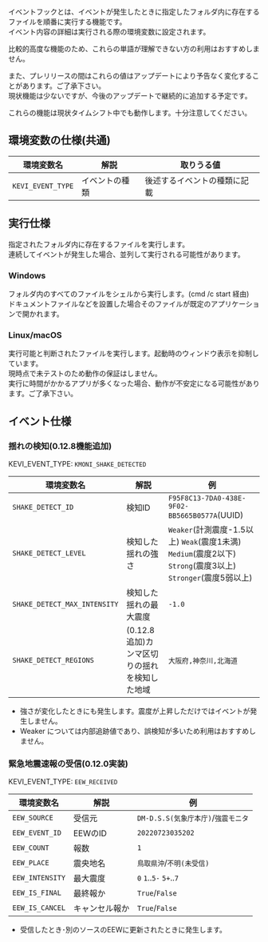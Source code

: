 イベントフックとは、イベントが発生したときに指定したフォルダ内に存在するファイルを順番に実行する機能です。  
イベント内容の詳細は実行される際の環境変数に設定されます。

比較的高度な機能のため、これらの単語が理解できない方の利用はおすすめしません。

また、プレリリースの間はこれらの値はアップデートにより予告なく変化することがあります。ご了承下さい。  
現状機能は少ないですが、今後のアップデートで継続的に追加する予定です。

これらの機能は現状タイムシフト中でも動作します。十分注意してください。

## 環境変数の仕様(共通)

|環境変数名|解説|取りうる値|
|---|---|---|
|`KEVI_EVENT_TYPE`|イベントの種類|後述するイベントの種類に記載|

## 実行仕様

指定されたフォルダ内に存在するファイルを実行します。  
連続してイベントが発生した場合、並列して実行される可能性があります。

### Windows

フォルダ内のすべてのファイルをシェルから実行します。(cmd /c start 経由)  
ドキュメントファイルなどを設置した場合そのファイルが既定のアプリケーションで開かれます。

### Linux/macOS

実行可能と判断されたファイルを実行します。起動時のウィンドウ表示を抑制しています。  
現時点で未テストのため動作の保証はしません。  
実行に時間がかかるアプリが多くなった場合、動作が不安定になる可能性があります。ご了承下さい。

## イベント仕様

### 揺れの検知(0.12.8機能追加)

KEVI_EVENT_TYPE: `KMONI_SHAKE_DETECTED`

|環境変数名|解説|例|
|---|---|---|
|`SHAKE_DETECT_ID`|検知ID|`F95F8C13-7DA0-438E-9F02-BB5665B0577A`(UUID)|
|`SHAKE_DETECT_LEVEL`|検知した揺れの強さ|`Weaker`(計測震度-1.5以上) `Weak`(震度1未満) `Medium`(震度2以下) `Strong`(震度3以上) `Stronger`(震度5弱以上)|
|`SHAKE_DETECT_MAX_INTENSITY`|検知した揺れの最大震度|`-1.0`|
|`SHAKE_DETECT_REGIONS`|(0.12.8追加)カンマ区切りの揺れを検知した地域|`大阪府,神奈川,北海道`|

- 強さが変化したときにも発生します。震度が上昇しただけではイベントが発生しません。
- Weaker については内部追跡値であり、誤検知が多いため利用はおすすめしません。

### 緊急地震速報の受信(0.12.0実装)

KEVI_EVENT_TYPE: `EEW_RECEIVED`

|環境変数名|解説|例|
|---|---|---|
|`EEW_SOURCE`|受信元|`DM-D.S.S(気象庁本庁)`/`強震モニタ`|
|`EEW_EVENT_ID`|EEWのID|`20220723035202`|
|`EEW_COUNT`|報数|`1`|
|`EEW_PLACE`|震央地名|`鳥取県沖`/`不明(未受信)`|
|`EEW_INTENSITY`|最大震度|`0` `1`..`5-` `5+`..`7`|
|`EEW_IS_FINAL`|最終報か|`True`/`False`|
|`EEW_IS_CANCEL`|キャンセル報か|`True`/`False`|

- 受信したとき･別のソースのEEWに更新されたときに発生します。
